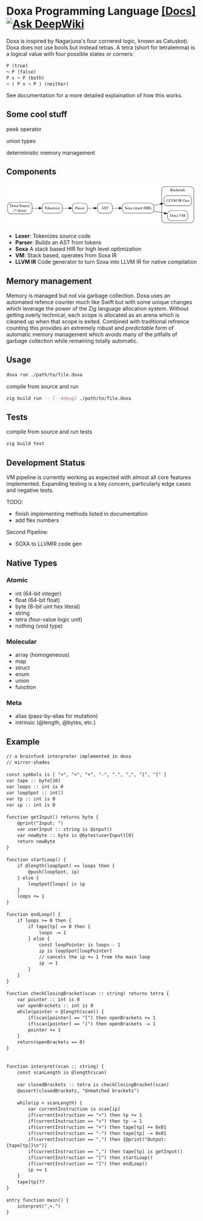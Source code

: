 # Doxa Programming Language [[Docs]](https://mirror-shades.github.io/doxa/)[![Ask DeepWiki](https://deepwiki.com/badge.svg)](https://deepwiki.com/mirror-shades/doxa)

Doxa is inspired by Nagarjuna's four cornered logic, known as Catuṣkoṭi. Doxa does not use bools but instead tetras. A tetra (short for tetralemma) is a logical value with four possible states or corners:

```
P (true)
¬ P (false)
P ∧ ¬ P (both)
¬ ( P ∨ ¬ P ) (neither)
```

See documentation for a more detailed explaination of how this works.

## Some cool stuff

peek operator

union types

deterministic memory management

## Components

![Pipeline](./pipeline.svg)

- **Lexer**: Tokenizes source code
- **Parser**: Builds an AST from tokens
- **Soxa** A stack based HIR for high level optimization
- **VM**: Stack based, operates from Soxa IR
- **LLVM IR** Code generator to turn Soxa into LLVM IR for native compilation

## Memory management

Memory is managed but not via garbage collection. Doxa uses an automated refence counter much like Swift but with some unique changes which leverage the power of the Zig language allocation system. Without getting overly technical, each scope is allocated as an arena which is cleaned up when that scope is exited. Combined with traditional refrence counting this provides an extremely robust and _predictable_ form of automatic memory management which avoids many of the pitfalls of garbage collection while remaining totally automatic.

## Usage

```bash
doxa run ./path/to/file.doxa
```

compile from source and run

```bash
zig build run -- [--debug] ./path/to/file.doxa
```

## Tests

compile from source and run tests

```bash
zig build test
```

## Development Status

VM pipeline is currently working as expected with almost all core features implemented. Expanding testing is a key concern, particularly edge cases and negative tests.

TODO:

- finish implementing methods listed in documentation
- add flex numbers

Second Pipeline:

- SOXA to LLVMIR code gen

## Native Types

### Atomic

- int (64-bit integer)
- float (64-bit float)
- byte (8-bit uint hex literal)
- string
- tetra (four-value logic unit)
- nothing (void type)

### Molecular

- array (homogeneous)
- map
- struct
- enum
- union
- function

### Meta

- alias (pass-by-alias for mutation)
- intrinsic (@length, @bytes, etc.)

## Example

```solidity
// a brainfuck interpreter implemented in doxa
// mirror-shades

const symbols is [ ">", "<", "+", "-", ".", ",", "[", "]" ]
var tape :: byte[10]
var loops :: int is 0
var loopSpot :: int[]
var tp :: int is 0
var ip :: int is 0

function getInput() returns byte {
    @print("Input: ")
    var userInput :: string is @input()
    var newByte :: byte is @bytes(userInput)[0]
    return newByte
}

function startLoop() {
    if @length(loopSpot) == loops then {
        @push(loopSpot, ip)
    } else {
        loopSpot[loops] is ip
    }
    loops += 1
}

function endLoop() {
    if loops >= 0 then {
        if tape[tp] == 0 then {
            loops -= 1
        } else {
            const loopPointer is loops - 1
            ip is loopSpot[loopPointer]
            // cancels the ip += 1 from the main loop
            ip -= 1
        }
    }
}

function checkClosingBracket(scan :: string) returns tetra {
    var pointer :: int is 0
    var openBrackets :: int is 0
    while(pointer < @length(scan)) {
        if(scan[pointer] == "[") then openBrackets += 1
        if(scan[pointer] == "]") then openBrackets -= 1
        pointer += 1
    }
    return(openBrackets == 0)
}


function interpret(scan :: string) {
    const scanLength is @length(scan)

    var closedBrackets :: tetra is checkClosingBracket(scan)
    @assert(closedBrackets, "Unmatched brackets")

    while(ip < scanLength) {
        var currentInstruction is scan[ip]
        if(currentInstruction == ">") then tp += 1
        if(currentInstruction == "<") then tp -= 1
        if(currentInstruction == "+") then tape[tp] += 0x01
        if(currentInstruction == "-") then tape[tp] -= 0x01
        if(currentInstruction == ".") then {@print("Output: {tape[tp]}\n")}
        if(currentInstruction == ",") then tape[tp] is getInput()
        if(currentInstruction == "[") then startLoop()
        if(currentInstruction == "]") then endLoop()
        ip += 1
    }
    tape[tp]??
}

entry function main() {
    interpret(",+.")
}

```
